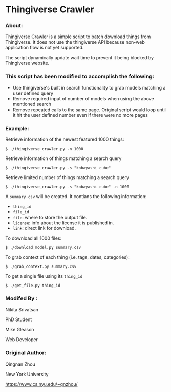 # Thingiverse Crawler #

### About: ###

Thingiverse Crawler is a simple script to batch download things from
Thingiverse.  It does not use the thingiverse API because non-web application
flow is not yet supported.

The script dynamically update wait time to prevent it being blocked by
Thingiverse website.

### This script has been modified to accomplish the following: ###

* Use thingiverse's built in search functionality to grab models matching a user defined query
* Remove required input of number of models when using the above mentioned search
* Remove repeated calls to the same page. Original script would loop until it hit the user defined number even if there were no more pages

### Example: ###

Retrieve information of the newest featured 1000 things:

    $ ./thingiverse_crawler.py -n 1000

Retrieve information of things matching a search query

	$ ./thingiverse_crawler.py -s "kobayashi cube"

Retrieve limited number of things matching a search query

	$ ./thingiverse_crawler.py -s "kobayashi cube" -n 1000


A `summary.csv` will be created.  It contians the following information:

* `thing_id`
* `file_id`
* `file`: where to store the output file.
* `license`: info about the license it is published in.
* `link`: direct link for download.

To download all 1000 files:

    $ ./download_model.py summary.csv

To grab context of each thing (i.e. tags, dates, categories):

    $ ./grab_context.py summary.csv

To get a single file using its `thing_id`

    $ ./get_file.py thing_id

### Modifed By : ###

Nikita Srivatsan

PhD Student

Mike Gleason

Web Developer

### Original Author: ###

Qingnan Zhou

New York University

<https://www.cs.nyu.edu/~qnzhou/>
